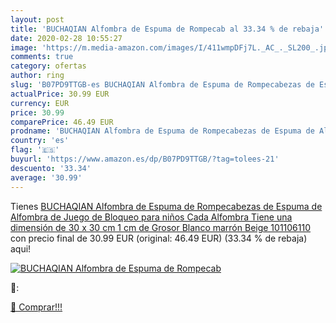 ```yaml
---
layout: post
title: 'BUCHAQIAN Alfombra de Espuma de Rompecab al 33.34 % de rebaja'
date: 2020-02-28 10:55:27
image: 'https://m.media-amazon.com/images/I/411wmpDFj7L._AC_._SL200_.jpg'
comments: true
category: ofertas
author: ring
slug: 'B07PD9TTGB-es BUCHAQIAN Alfombra de Espuma de Rompecabezas de Espuma de Alfombra de Juego de Bloqueo para niños  Cada Alfombra Tiene una dimensión de 30 x 30 cm 1 cm de Grosor Blanco marrón Beige 101106110'
actualPrice: 30.99 EUR
currency: EUR
price: 30.99
comparePrice: 46.49 EUR
prodname: 'BUCHAQIAN Alfombra de Espuma de Rompecabezas de Espuma de Alfombra de Juego de Bloqueo para niños  Cada Alfombra Tiene una dimensión de 30 x 30 cm 1 cm de Grosor Blanco marrón Beige 101106110'
country: 'es'
flag: '🇪🇸'
buyurl: 'https://www.amazon.es/dp/B07PD9TTGB/?tag=tolees-21'
descuento: '33.34'
average: '30.99'
---
```


Tienes [BUCHAQIAN Alfombra de Espuma de Rompecabezas de Espuma de Alfombra de Juego de Bloqueo para niños  Cada Alfombra Tiene una dimensión de 30 x 30 cm 1 cm de Grosor Blanco marrón Beige 101106110](https://www.amazon.es/dp/B07PD9TTGB/?tag=tolees-21) con precio final de  30.99 EUR (original: 46.49 EUR) (33.34 %  de rebaja) aqui!

[![BUCHAQIAN Alfombra de Espuma de Rompecab](https://m.media-amazon.com/images/I/411wmpDFj7L._AC_._SL200_.jpg)](https://www.amazon.es/dp/B07PD9TTGB/?tag=tolees-21)

🔎:


[🛒 Comprar!!!](https://www.amazon.es/dp/B07PD9TTGB/?tag=tolees-21)
